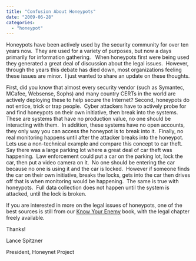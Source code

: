```yaml
---
title: "Confusion About Honeypots"
date: "2009-06-28"
categories: 
  - "honeypot"
---
```


Honeypots have been actively used by the security community for over ten years now.  They are used for a variety of purposes, but now a days primarily for information gathering.   When honeypots first were being used they generated a great deal of discussion about the legal issues.  However, through the years this debate has died down, most organizations feeling these issues are minor.  I just wanted to share an update on these thoughts.

  

  

First, did you know that almost every security vendor (such as Symantec, MCafee, Websense, Sophs) and many country CERTs in the world are actively deploying these to help secure the Internet? Second, honeypots do not entice, trick or trap people.  Cyber attackers have to actively probe for and find honeypots on their own initiative, then break into the systems.  These are systems that have no production value, no one should be interacting with them.  In addition, these systems have no open accounts, they only way you can access the honeypot is to break into it.  Finally, no real monitoring happens until after the attacker breaks into the honeypot.  Lets use a non-technical example and compare this concept to car theft.  Say there was a large parking lot where a great deal of car theft was happening.  Law enforcement could put a car on the parking lot, lock the car, then put a video camera on it.  No one should be entering the car because no one is using it and the car is locked.  However if someone finds the car on their own initiative, breaks the locks, gets into the car then drives off that is when monitoring would be happening.  The same is true with honeypots.  Full data collection does not happen until the system is attacked, until the lock is broken.

  

  

If you are interested in more on the legal issues of honeypots, one of the best sources is still from our [Know Your Enemy](http://old.honeynet.org/book/) book, with the legal chapter freely available.

  

  

Thanks!

  

  

Lance Spitzner

  

President, Honeynet Project
